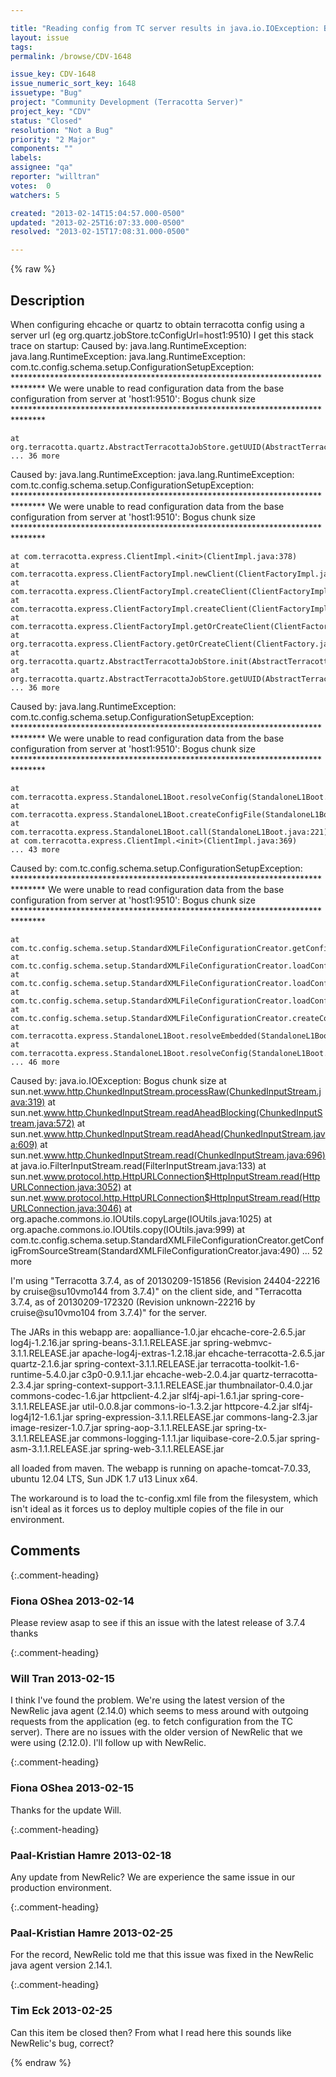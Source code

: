 ```yaml
---

title: "Reading config from TC server results in java.io.IOException: Bogus chunk size"
layout: issue
tags: 
permalink: /browse/CDV-1648

issue_key: CDV-1648
issue_numeric_sort_key: 1648
issuetype: "Bug"
project: "Community Development (Terracotta Server)"
project_key: "CDV"
status: "Closed"
resolution: "Not a Bug"
priority: "2 Major"
components: ""
labels: 
assignee: "qa"
reporter: "willtran"
votes:  0
watchers: 5

created: "2013-02-14T15:04:57.000-0500"
updated: "2013-02-25T16:07:33.000-0500"
resolved: "2013-02-15T17:08:31.000-0500"

---
```




{% raw %}



## Description

<div markdown="1" class="description">

When configuring ehcache or quartz to obtain terracotta config using a server url (eg org.quartz.jobStore.tcConfigUrl=host1:9510) I get this stack trace on startup:
Caused by: java.lang.RuntimeException: java.lang.RuntimeException: java.lang.RuntimeException: com.tc.config.schema.setup.ConfigurationSetupException: 
\*\*\*\*\*\*\*\*\*\*\*\*\*\*\*\*\*\*\*\*\*\*\*\*\*\*\*\*\*\*\*\*\*\*\*\*\*\*\*\*\*\*\*\*\*\*\*\*\*\*\*\*\*\*\*\*\*\*\*\*\*\*\*\*\*\*\*\*\*\*\*\*\*\*\*\*\*\*\*
We were unable to read configuration data from the base configuration from server at 'host1:9510': Bogus chunk size
\*\*\*\*\*\*\*\*\*\*\*\*\*\*\*\*\*\*\*\*\*\*\*\*\*\*\*\*\*\*\*\*\*\*\*\*\*\*\*\*\*\*\*\*\*\*\*\*\*\*\*\*\*\*\*\*\*\*\*\*\*\*\*\*\*\*\*\*\*\*\*\*\*\*\*\*\*\*\*

	at org.terracotta.quartz.AbstractTerracottaJobStore.getUUID(AbstractTerracottaJobStore.java:79)
	... 36 more
Caused by: java.lang.RuntimeException: java.lang.RuntimeException: com.tc.config.schema.setup.ConfigurationSetupException: 
\*\*\*\*\*\*\*\*\*\*\*\*\*\*\*\*\*\*\*\*\*\*\*\*\*\*\*\*\*\*\*\*\*\*\*\*\*\*\*\*\*\*\*\*\*\*\*\*\*\*\*\*\*\*\*\*\*\*\*\*\*\*\*\*\*\*\*\*\*\*\*\*\*\*\*\*\*\*\*
We were unable to read configuration data from the base configuration from server at 'host1:9510': Bogus chunk size
\*\*\*\*\*\*\*\*\*\*\*\*\*\*\*\*\*\*\*\*\*\*\*\*\*\*\*\*\*\*\*\*\*\*\*\*\*\*\*\*\*\*\*\*\*\*\*\*\*\*\*\*\*\*\*\*\*\*\*\*\*\*\*\*\*\*\*\*\*\*\*\*\*\*\*\*\*\*\*

	at com.terracotta.express.ClientImpl.<init>(ClientImpl.java:378)
	at com.terracotta.express.ClientFactoryImpl.newClient(ClientFactoryImpl.java:286)
	at com.terracotta.express.ClientFactoryImpl.createClient(ClientFactoryImpl.java:279)
	at com.terracotta.express.ClientFactoryImpl.createClient(ClientFactoryImpl.java:266)
	at com.terracotta.express.ClientFactoryImpl.getOrCreateClient(ClientFactoryImpl.java:203)
	at org.terracotta.express.ClientFactory.getOrCreateClient(ClientFactory.java:30)
	at org.terracotta.quartz.AbstractTerracottaJobStore.init(AbstractTerracottaJobStore.java:62)
	at org.terracotta.quartz.AbstractTerracottaJobStore.getUUID(AbstractTerracottaJobStore.java:77)
	... 36 more
Caused by: java.lang.RuntimeException: com.tc.config.schema.setup.ConfigurationSetupException: 
\*\*\*\*\*\*\*\*\*\*\*\*\*\*\*\*\*\*\*\*\*\*\*\*\*\*\*\*\*\*\*\*\*\*\*\*\*\*\*\*\*\*\*\*\*\*\*\*\*\*\*\*\*\*\*\*\*\*\*\*\*\*\*\*\*\*\*\*\*\*\*\*\*\*\*\*\*\*\*
We were unable to read configuration data from the base configuration from server at 'host1:9510': Bogus chunk size
\*\*\*\*\*\*\*\*\*\*\*\*\*\*\*\*\*\*\*\*\*\*\*\*\*\*\*\*\*\*\*\*\*\*\*\*\*\*\*\*\*\*\*\*\*\*\*\*\*\*\*\*\*\*\*\*\*\*\*\*\*\*\*\*\*\*\*\*\*\*\*\*\*\*\*\*\*\*\*

	at com.terracotta.express.StandaloneL1Boot.resolveConfig(StandaloneL1Boot.java:140)
	at com.terracotta.express.StandaloneL1Boot.createConfigFile(StandaloneL1Boot.java:101)
	at com.terracotta.express.StandaloneL1Boot.call(StandaloneL1Boot.java:221)
	at com.terracotta.express.ClientImpl.<init>(ClientImpl.java:369)
	... 43 more
Caused by: com.tc.config.schema.setup.ConfigurationSetupException: 
\*\*\*\*\*\*\*\*\*\*\*\*\*\*\*\*\*\*\*\*\*\*\*\*\*\*\*\*\*\*\*\*\*\*\*\*\*\*\*\*\*\*\*\*\*\*\*\*\*\*\*\*\*\*\*\*\*\*\*\*\*\*\*\*\*\*\*\*\*\*\*\*\*\*\*\*\*\*\*
We were unable to read configuration data from the base configuration from server at 'host1:9510': Bogus chunk size
\*\*\*\*\*\*\*\*\*\*\*\*\*\*\*\*\*\*\*\*\*\*\*\*\*\*\*\*\*\*\*\*\*\*\*\*\*\*\*\*\*\*\*\*\*\*\*\*\*\*\*\*\*\*\*\*\*\*\*\*\*\*\*\*\*\*\*\*\*\*\*\*\*\*\*\*\*\*\*

	at com.tc.config.schema.setup.StandardXMLFileConfigurationCreator.getConfigFromSourceStream(StandardXMLFileConfigurationCreator.java:527)
	at com.tc.config.schema.setup.StandardXMLFileConfigurationCreator.loadConfigurationData(StandardXMLFileConfigurationCreator.java:427)
	at com.tc.config.schema.setup.StandardXMLFileConfigurationCreator.loadConfigDataFromSources(StandardXMLFileConfigurationCreator.java:242)
	at com.tc.config.schema.setup.StandardXMLFileConfigurationCreator.loadConfigAndSetIntoRepositories(StandardXMLFileConfigurationCreator.java:129)
	at com.tc.config.schema.setup.StandardXMLFileConfigurationCreator.createConfigurationIntoRepositories(StandardXMLFileConfigurationCreator.java:111)
	at com.terracotta.express.StandaloneL1Boot.resolveEmbedded(StandaloneL1Boot.java:193)
	at com.terracotta.express.StandaloneL1Boot.resolveConfig(StandaloneL1Boot.java:138)
	... 46 more
Caused by: java.io.IOException: Bogus chunk size
	at sun.net.www.http.ChunkedInputStream.processRaw(ChunkedInputStream.java:319)
	at sun.net.www.http.ChunkedInputStream.readAheadBlocking(ChunkedInputStream.java:572)
	at sun.net.www.http.ChunkedInputStream.readAhead(ChunkedInputStream.java:609)
	at sun.net.www.http.ChunkedInputStream.read(ChunkedInputStream.java:696)
	at java.io.FilterInputStream.read(FilterInputStream.java:133)
	at sun.net.www.protocol.http.HttpURLConnection$HttpInputStream.read(HttpURLConnection.java:3052)
	at sun.net.www.protocol.http.HttpURLConnection$HttpInputStream.read(HttpURLConnection.java:3046)
	at org.apache.commons.io.IOUtils.copyLarge(IOUtils.java:1025)
	at org.apache.commons.io.IOUtils.copy(IOUtils.java:999)
	at com.tc.config.schema.setup.StandardXMLFileConfigurationCreator.getConfigFromSourceStream(StandardXMLFileConfigurationCreator.java:490)
	... 52 more

I'm using "Terracotta 3.7.4, as of 20130209-151856 (Revision 24404-22216 by cruise@su10vmo144 from 3.7.4)" on the client side, and  "Terracotta 3.7.4, as of 20130209-172320 (Revision unknown-22216 by cruise@su10vmo104 from 3.7.4)" for the server. 

The JARs in this webapp are:
aopalliance-1.0.jar             ehcache-core-2.6.5.jar        log4j-1.2.16.jar              spring-beans-3.1.1.RELEASE.jar            spring-webmvc-3.1.1.RELEASE.jar
apache-log4j-extras-1.2.18.jar  ehcache-terracotta-2.6.5.jar  quartz-2.1.6.jar              spring-context-3.1.1.RELEASE.jar          terracotta-toolkit-1.6-runtime-5.4.0.jar
c3p0-0.9.1.1.jar                ehcache-web-2.0.4.jar         quartz-terracotta-2.3.4.jar   spring-context-support-3.1.1.RELEASE.jar  thumbnailator-0.4.0.jar
commons-codec-1.6.jar           httpclient-4.2.jar            slf4j-api-1.6.1.jar           spring-core-3.1.1.RELEASE.jar             util-0.0.8.jar
commons-io-1.3.2.jar            httpcore-4.2.jar              slf4j-log4j12-1.6.1.jar       spring-expression-3.1.1.RELEASE.jar
commons-lang-2.3.jar            image-resizer-1.0.7.jar       spring-aop-3.1.1.RELEASE.jar  spring-tx-3.1.1.RELEASE.jar
commons-logging-1.1.1.jar       liquibase-core-2.0.5.jar      spring-asm-3.1.1.RELEASE.jar  spring-web-3.1.1.RELEASE.jar

all loaded from maven. The webapp is running on apache-tomcat-7.0.33, ubuntu 12.04 LTS, Sun JDK 1.7 u13 Linux x64. 

The workaround is to load the tc-config.xml file from the filesystem, which isn't ideal as it forces us to deploy multiple copies of the file in our environment.


</div>

## Comments


{:.comment-heading}
### **Fiona OShea** <span class="date">2013-02-14</span>

<div markdown="1" class="comment">

Please review asap to see if this an issue with the latest release of 3.7.4
thanks

</div>


{:.comment-heading}
### **Will Tran** <span class="date">2013-02-15</span>

<div markdown="1" class="comment">

I think I've found the problem. We're using the latest version of the NewRelic java agent (2.14.0) which seems to mess around with outgoing requests from the application (eg. to fetch configuration from the TC server). There are no issues with the older version of NewRelic that we were using (2.12.0). I'll follow up with NewRelic.

</div>


{:.comment-heading}
### **Fiona OShea** <span class="date">2013-02-15</span>

<div markdown="1" class="comment">

Thanks for the update Will.

</div>


{:.comment-heading}
### **Paal-Kristian Hamre** <span class="date">2013-02-18</span>

<div markdown="1" class="comment">

Any update from NewRelic? We are experience the same issue in our production environment.

</div>


{:.comment-heading}
### **Paal-Kristian Hamre** <span class="date">2013-02-25</span>

<div markdown="1" class="comment">

For the record, NewRelic told me that this issue was fixed in the NewRelic java agent version 2.14.1.

</div>


{:.comment-heading}
### **Tim Eck** <span class="date">2013-02-25</span>

<div markdown="1" class="comment">

Can this item be closed then? From what I read here this sounds like NewRelic's bug, correct?


</div>



{% endraw %}
